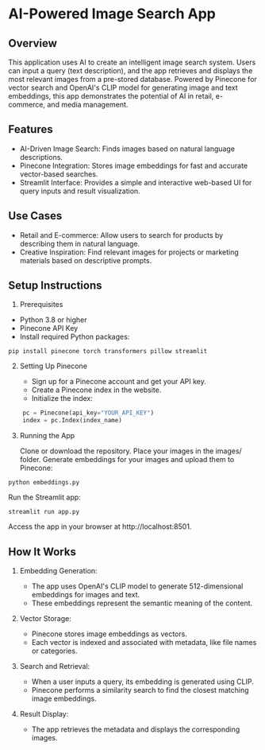 # AI-Powered Image Search App
## Overview

This application uses AI to create an intelligent image search system. Users can input a query (text description), and the app retrieves and displays the most relevant images from a pre-stored database. Powered by Pinecone for vector search and OpenAI's CLIP model for generating image and text embeddings, this app demonstrates the potential of AI in retail, e-commerce, and media management.

## Features

* AI-Driven Image Search: Finds images based on natural language descriptions.
* Pinecone Integration: Stores image embeddings for fast and accurate vector-based searches.
* Streamlit Interface: Provides a simple and interactive web-based UI for query inputs and result visualization.

## Use Cases

* Retail and E-commerce: Allow users to search for products by describing them in natural language.
* Creative Inspiration: Find relevant images for projects or marketing materials based on descriptive prompts.

## Setup Instructions
1. Prerequisites

* Python 3.8 or higher
* Pinecone API Key
* Install required Python packages:

```
pip install pinecone torch transformers pillow streamlit
```

2. Setting Up Pinecone

    * Sign up for a Pinecone account and get your API key.
    * Create a Pinecone index in the website.
    * Initialize the index:

```python
    pc = Pinecone(api_key="YOUR_API_KEY")
    index = pc.Index(index_name)
```

3. Running the App

    Clone or download the repository.
    Place your images in the images/ folder.
    Generate embeddings for your images and upload them to Pinecone:

```
python embeddings.py
```

Run the Streamlit app:

```
streamlit run app.py
```

Access the app in your browser at http://localhost:8501.

## How It Works

1. Embedding Generation:
    * The app uses OpenAI's CLIP model to generate 512-dimensional embeddings for images and text.
    * These embeddings represent the semantic meaning of the content.

2. Vector Storage:
    * Pinecone stores image embeddings as vectors.
    * Each vector is indexed and associated with metadata, like file names or categories.

3. Search and Retrieval:
    * When a user inputs a query, its embedding is generated using CLIP.
    * Pinecone performs a similarity search to find the closest matching image embeddings.

4. Result Display:
    * The app retrieves the metadata and displays the corresponding images.
